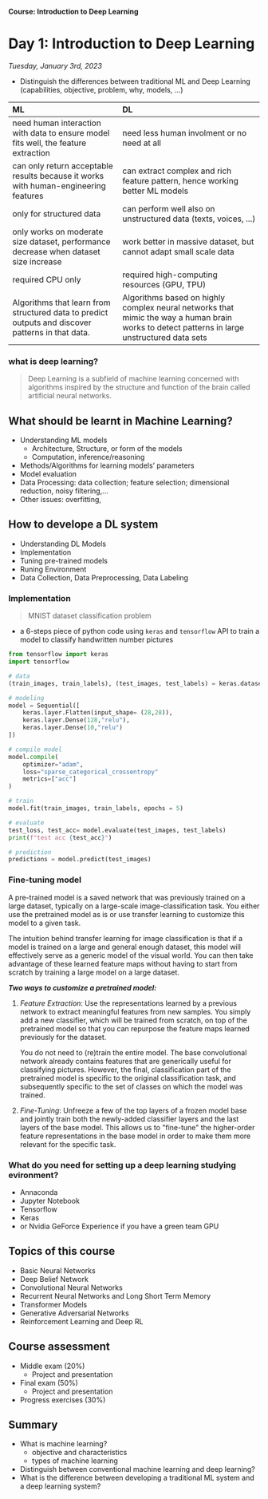 __Course: Introduction to Deep Learning__
# __Day 1: Introduction to Deep Learning__
_Tuesday, January 3rd, 2023_

- Distinguish the differences between traditional ML and Deep Learning (capabilities, objective, problem, why, models, ...)

| ML     | DL |
| :---      | :---    |
| need human interaction with data to ensure model fits well, the feature extraction      | need less human involment or no need at all
| can only return acceptable results because it works with human-engineering features| can extract complex and rich feature pattern, hence working better ML models |
| only for structured data| can perform well also on unstructured data (texts, voices, ...)  |
| only works on moderate size dataset, performance decrease when dataset size increase       | work better in massive dataset, but cannot adapt small scale data 
| required CPU only | required high-computing resources (GPU, TPU)|
| Algorithms that learn from structured data to predict outputs and discover patterns in that data. | Algorithms based on highly complex neural networks that mimic the way a human brain works to detect patterns in large unstructured data sets|

### __what is deep learning?__
> Deep Learning is a subfield of machine learning concerned with algorithms inspired by the structure and function of the brain called artificial neural networks.

## __What should be learnt in Machine Learning?__
- Understanding ML models
    - Architecture, Structure, or form of the models
    - Computation, inference/reasoning
- Methods/Algorithms for learning models’ parameters
- Model evaluation
- Data Processing: data collection; feature selection; dimensional reduction, noisy filtering,…
- Other issues: overfitting, 

## __How to develope a DL system__
- Understanding DL Models
- Implementation
- Tuning pre-trained models
- Runing Environment
- Data Collection, Data Preprocessing, Data Labeling

### __Implementation__ 
> MNIST dataset classification problem
- a 6-steps piece of python code using `keras` and `tensorflow` API to train a model to classify handwritten number pictures
``` python
from tensorflow import keras
import tensorflow

# data
(train_images, train_labels), (test_images, test_labels) = keras.datasets.mnist.load_data()

# modeling
model = Sequential([
    keras.layer.Flatten(input_shape= (28,28)),
    keras.layer.Dense(128,"relu"),
    keras.layer.Dense(10,"relu")
])

# compile model
model.compile(
    optimizer="adam",
    loss="sparse_categorical_crossentropy"
    metrics=["acc"]
)

# train 
model.fit(train_images, train_labels, epochs = 5)

# evaluate
test_loss, test_acc= model.evaluate(test_images, test_labels)
print(f"test acc {test_acc}")

# prediction
predictions = model.predict(test_images)
```

### __Fine-tuning model__ 

A pre-trained model is a saved network that was previously trained on a large dataset, typically on a large-scale image-classification task. You either use the pretrained model as is or use transfer learning to customize this model to a given task.

The intuition behind transfer learning for image classification is that if a model is trained on a large and general enough dataset, this model will effectively serve as a generic model of the visual world. You can then take advantage of these learned feature maps without having to start from scratch by training a large model on a large dataset.

_**Two ways to customize a pretrained model:**_

1. _Feature Extraction_: Use the representations learned by a previous network to extract meaningful features from new samples. You simply add a new classifier, which will be trained from scratch, on top of the pretrained model so that you can repurpose the feature maps learned previously for the dataset.

    You do not need to (re)train the entire model. The base convolutional network already contains features that are generically useful for classifying pictures. However, the final, classification part of the pretrained model is specific to the original classification task, and subsequently specific to the set of classes on which the model was trained.

2. _Fine-Tuning_: Unfreeze a few of the top layers of a frozen model base and jointly train both the newly-added classifier layers and the last layers of the base model. This allows us to "fine-tune" the higher-order feature representations in the base model in order to make them more relevant for the specific task.

### __What do you need for setting up a deep learning studying evironment?__
- Annaconda
- Jupyter Notebook 
- Tensorflow
- Keras
- or Nvidia GeForce Experience if you have a green team GPU

## __Topics of this course__
- Basic Neural Networks
- Deep Belief Network
- Convolutional Neural Networks
- Recurrent Neural Networks and Long Short Term Memory
- Transformer Models
- Generative Adversarial Networks
- Reinforcement Learning and Deep RL

## __Course assessment__
- Middle exam (20%)
    - Project and presentation
- Final exam (50%)
    - Project and presentation
- Progress exercises (30%)

## __Summary__
- What is machine learning?
    - objective and characteristics
    - types of machine learning
- Distinguish between conventional machine learning and deep learning?
- What is the difference between developing a traditional ML system
and a deep learning system?